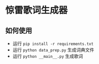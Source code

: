 # 惊雷歌词生成器

## 如何使用
- 运行 `pip install -r requirements.txt`
- 运行 `python data_prep.py` 生成词典文件
- 运行 `python __main__.py` 生成歌词

